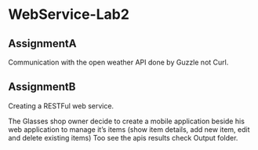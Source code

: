 # WebService-Lab2


## AssignmentA

Communication with the open weather API done by Guzzle not Curl.

## AssignmentB

Creating a RESTFul web service.

The Glasses shop owner decide to create a mobile application beside his web application to manage it’s items (show item details, add new item, edit and delete existing items) 
Too see the apis results check Output folder.
